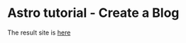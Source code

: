 # Astro tutorial - Create a Blog

The result site is <a href="https://astro-sandro.netlify.app">here</a>